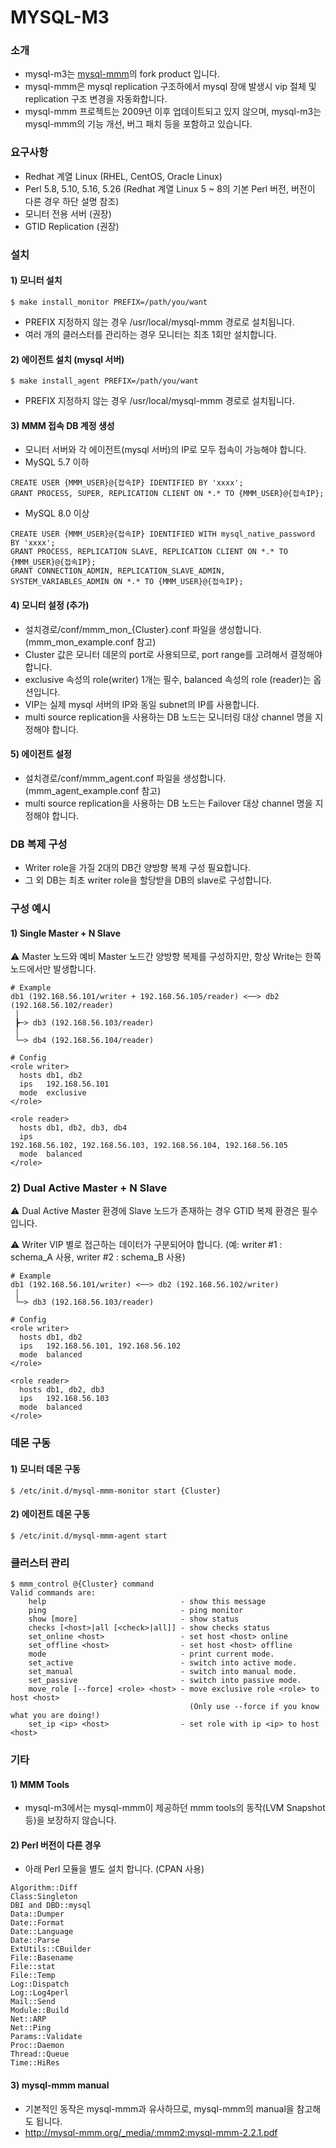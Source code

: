MYSQL-M3
======================

### 소개
- mysql-m3는 [mysql-mmm](http://mysql-mmm.org)의 fork product 입니다.
- mysql-mmm은 mysql replication 구조하에서 mysql 장애 발생시 vip 절체 및 replication 구조 변경을 자동화합니다.
- mysql-mmm 프로젝트는 2009년 이후 업데이트되고 있지 않으며, mysql-m3는 mysql-mmm의 기능 개선, 버그 패치 등을 포함하고 있습니다.

### 요구사항
- Redhat 계열 Linux (RHEL, CentOS, Oracle Linux)
- Perl 5.8, 5.10, 5.16, 5.26 (Redhat 계열 Linux 5 ~ 8의 기본 Perl 버전, 버전이 다른 경우 하단 설명 참조)
- 모니터 전용 서버 (권장) 
- GTID Replication (권장)

### 설치
#### 1) 모니터 설치
```
$ make install_monitor PREFIX=/path/you/want
```
- PREFIX 지정하지 않는 경우 /usr/local/mysql-mmm 경로로 설치됩니다.
- 여러 개의 클러스터를 관리하는 경우 모니터는 최초 1회만 설치합니다.

#### 2) 에이전트 설치 (mysql 서버)
```
$ make install_agent PREFIX=/path/you/want
```
- PREFIX 지정하지 않는 경우 /usr/local/mysql-mmm 경로로 설치됩니다.

#### 3) MMM 접속 DB 계정 생성
- 모니터 서버와 각 에이전트(mysql 서버)의 IP로 모두 접속이 가능해야 합니다. 
- MySQL 5.7 이하
```
CREATE USER {MMM_USER}@{접속IP} IDENTIFIED BY 'xxxx';
GRANT PROCESS, SUPER, REPLICATION CLIENT ON *.* TO {MMM_USER}@{접속IP};
```
- MySQL 8.0 이상 
```
CREATE USER {MMM_USER}@{접속IP} IDENTIFIED WITH mysql_native_password BY 'xxxx';
GRANT PROCESS, REPLICATION SLAVE, REPLICATION CLIENT ON *.* TO {MMM_USER}@{접속IP};
GRANT CONNECTION_ADMIN, REPLICATION_SLAVE_ADMIN, SYSTEM_VARIABLES_ADMIN ON *.* TO {MMM_USER}@{접속IP};
```

#### 4) 모니터 설정 (추가)
- 설치경로/conf/mmm_mon_{Cluster}.conf 파일을 생성합니다. (mmm_mon_example.conf 참고)
- Cluster 값은 모니터 데몬의 port로 사용되므로, port range를 고려해서 결정해야 합니다.
- exclusive 속성의 role(writer) 1개는 필수, balanced 속성의 role (reader)는 옵션입니다. 
- VIP는 실제 mysql 서버의 IP와 동일 subnet의 IP를 사용합니다.
- multi source replication을 사용하는 DB 노드는 모니터링 대상 channel 명을 지정해야 합니다.

#### 5) 에이전트 설정
- 설치경로/conf/mmm_agent.conf 파일을 생성합니다. (mmm_agent_example.conf 참고)
- multi source replication을 사용하는 DB 노드는 Failover 대상 channel 명을 지정해야 합니다.

### DB 복제 구성
- Writer role을 가질 2대의 DB간 양방향 복제 구성 필요합니다.
- 그 외 DB는 최초 writer role을 할당받을 DB의 slave로 구성합니다.

### 구성 예시
#### 1) Single Master + N Slave
:warning: Master 노드와 예비 Master 노드간 양방향 복제를 구성하지만, 항상 Write는 한쪽 노드에서만 발생합니다.
```
# Example
db1 (192.168.56.101/writer + 192.168.56.105/reader) <──> db2 (192.168.56.102/reader)
 │
 ┣─> db3 (192.168.56.103/reader)
 │
 └─> db4 (192.168.56.104/reader)

# Config
<role writer>
  hosts db1, db2
  ips   192.168.56.101
  mode  exclusive
</role>

<role reader>
  hosts db1, db2, db3, db4
  ips   192.168.56.102, 192.168.56.103, 192.168.56.104, 192.168.56.105 
  mode  balanced
</role>
```

### 2) Dual Active Master + N Slave
:warning: Dual Active Master 환경에 Slave 노드가 존재하는 경우 GTID 복제 환경은 필수입니다.

:warning: Writer VIP 별로 접근하는 데이터가 구분되어야 합니다. (예: writer #1 : schema_A 사용, writer #2 : schema_B 사용)

```
# Example
db1 (192.168.56.101/writer) <──> db2 (192.168.56.102/writer)
 │
 └─> db3 (192.168.56.103/reader)

# Config
<role writer>
  hosts db1, db2
  ips   192.168.56.101, 192.168.56.102
  mode  balanced
</role>

<role reader>
  hosts db1, db2, db3
  ips   192.168.56.103
  mode  balanced
</role>
```

### 데몬 구동
#### 1) 모니터 데몬 구동
```
$ /etc/init.d/mysql-mmm-monitor start {Cluster}
```
#### 2) 에이전트 데몬 구동
```
$ /etc/init.d/mysql-mmm-agent start
```

### 클러스터 관리
```
$ mmm_control @{Cluster} command
Valid commands are:
    help                              - show this message
    ping                              - ping monitor
    show [more]                       - show status
    checks [<host>|all [<check>|all]] - show checks status
    set_online <host>                 - set host <host> online
    set_offline <host>                - set host <host> offline
    mode                              - print current mode.
    set_active                        - switch into active mode.
    set_manual                        - switch into manual mode.
    set_passive                       - switch into passive mode.
    move_role [--force] <role> <host> - move exclusive role <role> to host <host>
                                        (Only use --force if you know what you are doing!)
    set_ip <ip> <host>                - set role with ip <ip> to host <host>
```

### 기타
#### 1) MMM Tools
- mysql-m3에서는 mysql-mmm이 제공하던 mmm tools의 동작(LVM Snapshot 등)을 보장하지 않습니다.
  
#### 2) Perl 버전이 다른 경우
- 아래 Perl 모듈을 별도 설치 합니다. (CPAN 사용)
```
Algorithm::Diff
Class:Singleton
DBI and DBD::mysql
Data::Dumper
Date::Format
Date::Language
Date::Parse
ExtUtils::CBuilder
File::Basename
File::stat
File::Temp
Log::Dispatch
Log::Log4perl
Mail::Send
Module::Build
Net::ARP
Net::Ping
Params::Validate
Proc::Daemon
Thread::Queue
Time::HiRes
```

#### 3) mysql-mmm manual
- 기본적인 동작은 mysql-mmm과 유사하므로, mysql-mmm의 manual을 참고해도 됩니다.
- http://mysql-mmm.org/_media/:mmm2:mysql-mmm-2.2.1.pdf
